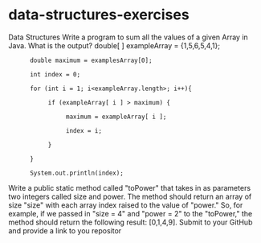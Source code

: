 # data-structures-exercises
Data Structures
Write a program to sum all the values of a given Array in Java.
What is the output?
          double[ ] exampleArray = {1,5,6,5,4,1};

          double maximum = examplesArray[0];

          int index = 0;

          for (int i = 1; i<exampleArray.length>; i++){

               if (exampleArray[ i ] > maximum) {

                    maximum = exampleArray[ i ];

                    index = i;

               }

          }

          System.out.println(index);

Write a public static method called "toPower" that takes in as parameters two integers called size and power. The method should return an array of size "size" with each array index raised to the value of "power." So, for example, if we passed in "size = 4" and "power = 2" to the "toPower," the method should return the following result: [0,1,4,9].
Submit to your GitHub and provide a link to you repositor
